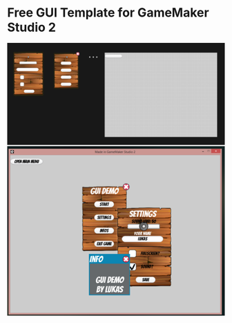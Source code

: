 # Free GUI Template for GameMaker Studio 2

![Designer](https://github.com/Glim888/GameMaker-GUI-Template/blob/master/res/Designer.PNG)
![Demo](https://github.com/Glim888/GameMaker-GUI-Template/blob/master/res/Demo1.PNG)

